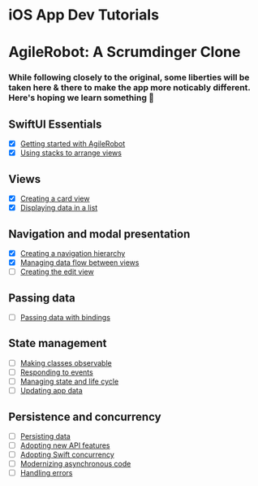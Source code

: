 # iOS App Dev Tutorials

# AgileRobot: A Scrumdinger Clone

### While following closely to the original, some liberties will be taken here & there to make the app more noticably different. Here's hoping we learn something 🥂

## SwiftUI Essentials
- [x] [Getting started with AgileRobot](https://developer.apple.com/tutorials/app-dev-training/getting-started-with-scrumdinger)
- [x] [Using stacks to arrange views](https://developer.apple.com/tutorials/app-dev-training/using-stacks-to-arrange-views)

## Views
- [x] [Creating a card view](https://developer.apple.com/tutorials/app-dev-training/creating-a-card-view)
- [x] [Displaying data in a list](https://developer.apple.com/tutorials/app-dev-training/displaying-data-in-a-list)

## Navigation and modal presentation
- [x] [Creating a navigation hierarchy](https://developer.apple.com/tutorials/app-dev-training/creating-a-navigation-hierarchy)
- [x] [Managing data flow between views](https://developer.apple.com/tutorials/app-dev-training/managing-data-flow-between-views)
- [ ] [Creating the edit view](https://developer.apple.com/tutorials/app-dev-training/creating-the-edit-view)

## Passing data
- [ ] [Passing data with bindings](https://developer.apple.com/tutorials/app-dev-training/passing-data-with-bindings)

## State management
- [ ] [Making classes observable](https://developer.apple.com/tutorials/app-dev-training/making-classes-observable)
- [ ] [Responding to events](https://developer.apple.com/tutorials/app-dev-training/responding-to-events)
- [ ] [Managing state and life cycle](https://developer.apple.com/tutorials/app-dev-training/managing-state-and-life-cycle)
- [ ] [Updating app data](https://developer.apple.com/tutorials/app-dev-training/updating-app-data)

## Persistence and concurrency
- [ ] [Persisting data](https://developer.apple.com/tutorials/app-dev-training/persisting-data)
- [ ] [Adopting new API features](https://developer.apple.com/tutorials/app-dev-training/adopting-new-api-features)
- [ ] [Adopting Swift concurrency](https://developer.apple.com/tutorials/app-dev-training/adopting-swift-concurrency)
- [ ] [Modernizing asynchronous code](https://developer.apple.com/tutorials/app-dev-training/modernizing-asynchronous-code)
- [ ] [Handling errors](https://developer.apple.com/tutorials/app-dev-training/handling-errors)